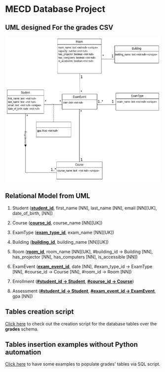 # MECD Database Project

## UML designed For the grades CSV
<img src="uml.png" with="600px" height="470px">

## Relational Model from UML
1. Student (<u>**student_id**</u>, first_name [NN], last_name [NN], email [NN][UK], date_of_birth, [NN])

2. Course (<u>**course_id**</u>, course_name [NN][UK])

3. ExamType (<u>**exam_type_id**</u>, exam_name [NN][UK])

4. Building (<u>**building_id**</u>, building_name [NN][UK])

5. Room (<u>**room_id**</u>, room_name [NN][UK], #building_id -> Building [NN], has_projector [NN], has_computers [NN], is_accessible [NN])

6. ExamEvent (<u>**exam_event_id**</u>, date [NN], #exam_type_id -> ExamType [NN], 
	   #course_id -> Course [NN], #room_id -> Room [NN])

7. Enrollment (<u>**#student_id -> Student**</u>, <u>**#course_id -> Course**</u>)

8. Assessment (<u>**#student_id -> Student**</u>, <u>**#exam_event_id -> ExamEvent**</u>, gpa [NN])

## Tables creation script
[Click here](grades.sql) to check out the creation script for the database tables over the **grades** schema.

## Tables insertion examples without Python automation
[Click here](insert_examples.sql) to have some examples to populate grades' tables via SQL script.





